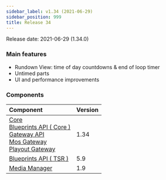 ```yaml
---
sidebar_label: v1.34 (2021-06-29)
sidebar_position: 999
title: Release 34
---
```


Release date: 2021-06-29 \(1.34.0\)

### Main features

- Rundown View: time of day countdowns & end of loop timer
- Untimed parts
- UI and performance improvements

### Components

| Component                                                                                                                                                                                                                                                                                                                                                                                                         | Version |
| :---------------------------------------------------------------------------------------------------------------------------------------------------------------------------------------------------------------------------------------------------------------------------------------------------------------------------------------------------------------------------------------------------------------- | :------ |
| [Core](https://github.com/nrkno/tv-automation-server-core) <br/> [Blueprints API ( Core )](https://www.npmjs.com/package/@sofie-automation/blueprints-integration)<br/>[Gateway API](https://www.npmjs.com/package/@sofie-automation/server-core-integration)<br/>[Mos Gateway](https://github.com/nrkno/tv-automation-mos-gateway)<br/>[Playout Gateway](https://github.com/nrkno/tv-automation-playout-gateway) | 1.34    |
| [Blueprints API ( TSR )](https://www.npmjs.com/package/timeline-state-resolver)                                                                                                                                                                                                                                                                                                                                   | 5.9     |
| [Media Manager](https://github.com/nrkno/tv-automation-media-management)                                                                                                                                                                                                                                                                                                                                          | 1.9     |
